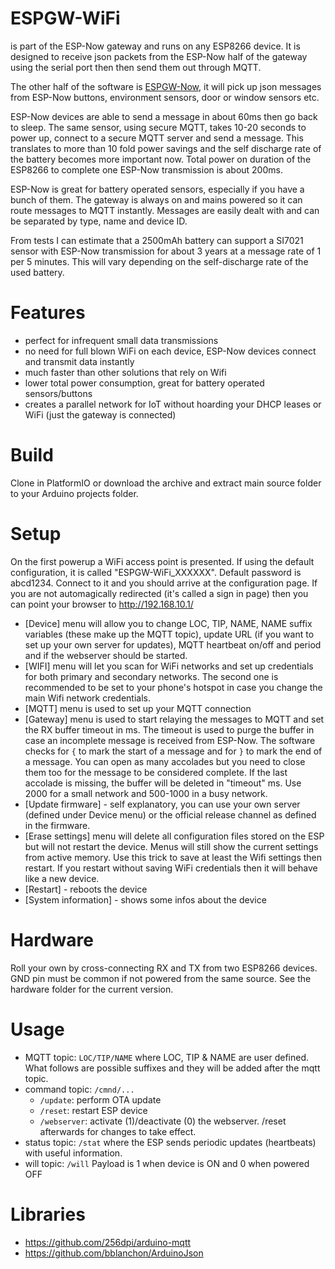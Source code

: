 # ESPGW-WiFi

is part of the ESP-Now gateway and runs on any ESP8266 device. It is designed to receive json packets from the ESP-Now half of the gateway using the serial port then then send them out through MQTT.

The other half of the software is <a href="https://github.com/cctweaker/ESPGW-Now">ESPGW-Now</a>, it will pick up json messages from ESP-Now buttons, environment sensors, door or window sensors etc.

ESP-Now devices are able to send a message in about 60ms then go back to sleep. The same sensor, using secure MQTT, takes 10-20 seconds to power up, connect to a secure MQTT server and send a message. This translates to more than 10 fold power savings and the self discharge rate of the battery becomes more important now.
Total power on duration of the ESP8266 to complete one ESP-Now transmission is about 200ms.

ESP-Now is great for battery operated sensors, especially if you have a bunch of them. The gateway is always on and mains powered so it can route messages to MQTT instantly. Messages are easily dealt with and can be separated by type, name and device ID.

From tests I can estimate that a 2500mAh battery can support a SI7021 sensor with ESP-Now transmission for about 3 years at a message rate of 1 per 5 minutes. This will vary depending on the self-discharge rate of the used battery.


# Features
- perfect for infrequent small data transmissions
- no need for full blown WiFi on each device, ESP-Now devices connect and transmit data instantly
- much faster than other solutions that rely on Wifi
- lower total power consumption, great for battery operated sensors/buttons
- creates a parallel network for IoT without hoarding your DHCP leases or WiFi (just the gateway is connected)


# Build
Clone in PlatformIO or download the archive and extract main source folder to your Arduino projects folder.

# Setup
On the first powerup a WiFi access point is presented. If using the default configuration, it is called "ESPGW-WiFi_XXXXXX". Default password is abcd1234. Connect to it and you should arrive at the configuration page. If you are not automagically redirected (it's called a sign in page) then you can point your browser to http://192.168.10.1/

- [Device] menu will allow you to change LOC, TIP, NAME, NAME suffix variables (these make up the MQTT topic), update URL (if you want to set up your own server for updates), MQTT heartbeat on/off and period and if the webserver should be started.
- [WIFI] menu will let you scan for WiFi networks and set up credentials for both primary and secondary networks. The second one is recommended to be set to your phone's hotspot in case you change the main Wifi network credentials.
- [MQTT] menu is used to set up your MQTT connection
- [Gateway] menu is used to start relaying the messages to MQTT and set the RX buffer timeout in ms. The timeout is used to purge the buffer in case an incomplete message is received from ESP-Now. The software checks for <code>{</code> to mark the start of a message and for <code>}</code> to mark the end of a message. You can open as many accolades but you need to close them too for the message to be considered complete. If the last accolade is missing, the buffer will be deleted in "timeout" ms. Use 2000 for a small network and 500-1000 in a busy network.
- [Update firmware] - self explanatory, you can use your own server (defined under Device menu) or the official release channel as defined in the firmware.
- [Erase settings] menu will delete all configuration files stored on the ESP but will not restart the device. Menus will still show the current settings from active memory. Use this trick to save at least the Wifi settings then restart. If you restart without saving WiFi credentials then it will behave like a new device.
- [Restart] - reboots the device
- [System information] - shows some infos about the device

# Hardware
Roll your own by cross-connecting RX and TX from two ESP8266 devices. GND pin must be common if not powered from the same source.
See the hardware folder for the current version.

# Usage
- MQTT topic: <code>LOC/TIP/NAME</code> where LOC, TIP & NAME are user defined. What follows are possible suffixes and they will be added after the mqtt topic.
- command topic: <code>/cmnd/...</code>
    - <code>/update</code>: perform OTA update
    - <code>/reset</code>: restart ESP device
    - <code>/webserver</code>: activate (1)/deactivate (0) the webserver. /reset afterwards for changes to take effect.
- status topic: <code>/stat</code> where the ESP sends periodic updates (heartbeats) with useful information.
- will topic: <code>/will</code> Payload is 1 when device is ON and 0 when powered OFF

# Libraries
- https://github.com/256dpi/arduino-mqtt
- https://github.com/bblanchon/ArduinoJson